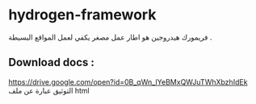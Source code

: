 # hydrogen-framework
فريمورك هيدروجين هو اطار عمل مصغر يكفي لعمل المواقع البسيطة .

## Download docs :
https://drive.google.com/open?id=0B_qWn_IYeBMxQWJuTWhXbzhIdEk
التوثيق عبارة عن ملف html





